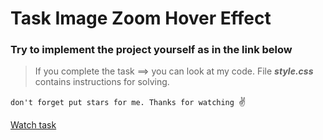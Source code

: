 # Task Image Zoom Hover Effect
 
### Try to implement the project yourself as in the link below
 
> If you complete the task ==>  you can look at my code. File ***style.css*** contains instructions for solving.

```don't forget put stars for me. Thanks for watching ```✌️

[Watch task](https://oleg-kolosov.github.io/Image-Zoom-Hover-Effect/)
